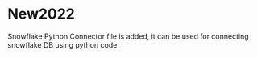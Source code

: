 # New2022
Snowflake Python Connector file is added, it can be used for connecting snowflake DB using python code.
